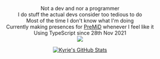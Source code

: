 <div align="center">  
	
Not a dev and nor a programmer  
I do stuff the actual devs consider too tedious to do  
Most of the time I don't know what I'm doing  
Currently making presences for <a href="https://premid.app/users/368399721494216706">PreMiD</a> whenever I feel like it  
	Using TypeScript since <time datetime="2021-11-28 20:00"> 28th Nov 2021 </time>
<a href="https://discord.com/users/368399721494216706" >  
  <img src="https://lanyard-profile-readme.vercel.app/api/368399721494216706"  />  
</a>  
<div align="center"> 
<a href="https://github.com/kyrie25">
	<img src="https://github-readme-stats.vercel.app/api?username=kyrie25&count_private=true&include_all_commits=true&show_icons=true&theme=dark&custom_title=Kyrie's GitHub Stats" alt="Kyrie's GitHub Stats">
</a>
</div>
